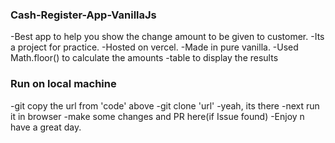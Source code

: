 ### Cash-Register-App-VanillaJs
-Best app to help you show the change amount to be given to customer.
-Its a project for practice.
-Hosted on vercel.
-Made in pure vanilla.
-Used Math.floor() to calculate the amounts
-table to display the results
### Run on local machine
-git copy the url from 'code' above
-git clone 'url'
-yeah, its there
-next run it in browser
-make some changes and PR here(if Issue found)
-Enjoy n have a great day.
